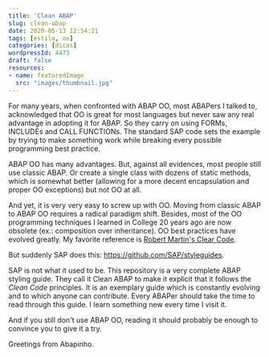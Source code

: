 ```yaml
---
title: 'Clean ABAP'
slug: clean-abap
date: 2020-05-13 12:54:21
tags: [estilo, oo]
categories: [dicas]
wordpressId: 4473
draft: false
resources:
- name: featuredImage
  src: "images/thumbnail.jpg"
---
```

For many years, when confronted with ABAP OO, most ABAPers I talked to, acknowledged that OO is great for most languages but never saw any real advantage in adopting it for ABAP. So they carry on using FORMs, INCLUDEs and CALL FUNCTIONs. The standard SAP code sets the example by trying to make something work while breaking every possible programming best practice.

<!--more-->

ABAP OO has many advantages. But, against all evidences, most people still use classic ABAP. Or create a single class with dozens of static methods, which is somewhat better (allowing for a more decent encapsulation and proper OO exceptions) but not OO at all.

And yet, it is very very easy to screw up with OO. Moving from classic ABAP to ABAP OO requires a radical paradigm shift. Besides, most of the OO programming techniques I learned in College 20 years ago are now obsolete (ex.: composition over inheritance). OO best practices have evolved greatly. My favorite reference is [Robert Martin's Clear Code][1].

But suddenly SAP does this: <https://github.com/SAP/styleguides>.

SAP is not what it used to be. This repository is a very complete ABAP styling guide. They call it Clean ABAP to make it explicit that it follows the _Clean Code_ principles. It is an exemplary guide which is constantly evolving and to which anyone can contribute. Every ABAPer should take the time to read through this guide. I learn something new every time I visit it.

And if you still don't use ABAP OO, reading it should probably be enough to convince you to give it a try.

Greetings from Abapinho.

   [1]: http://cleancoder.com/products

